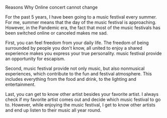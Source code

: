 Reasons Why Online concert cannot change

For the past 5 years, I have been going to a music festival every summer. For me, summer means that the day of the music festival is approaching. However, in the Pandemic era, the fact that most of the music festivals has been switched online or canceled makes me sad.

First, you can feel freedom from your daily life. The freedom of being surrounded by people you don't know, all united to enjoy a shared experience makes you express your true personality. music festival provide an opportunity for escapism.

Second, music festival provide not only music, but also nonmusical experiences, which contribute to the fun and festival atmosphere. This includes everything from the food and drink, to the lighting and entertainment.

Last, you can get to know other artist besides your favorite artist. I always check if my favorite artist comes out and decide which music festival to go to. However, while enjoying the music festival, I get to know other artists and end up listen to their music all year round.



